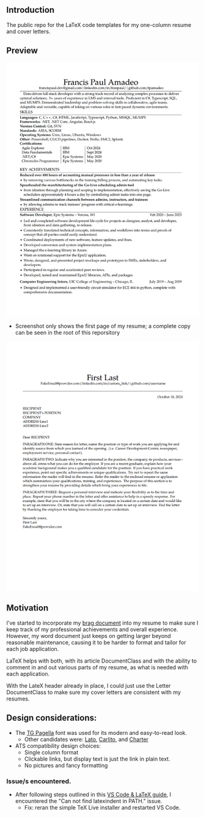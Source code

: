## Introduction

The public repo for the LaTeX code templates for my one-column resume and cover letters.

## Preview

![Resume Screenshot](/resume_preview.png)

- Screenshot only shows the first page of my resume; a complete copy can be seen in the root of this reporsitory

![Cover Letter Screenshot](/Letter_preview.png)

## Motivation

I've started to incorporate my [brag document](https://jvns.ca/blog/brag-documents/#template) into my resume to make sure I keep track of my professional achievements and overall experience. However, my word document just keeps on getting larger beyond reasonable maintenance, causing it to be harder to format and tailor for each job application.

LaTeX helps with both, with its article DocumentClass and with the ability to comment in and out various parts of my resume, as what is needed with each application.

With the LateX header already in place, I could just use the Letter DocumentClass to make sure my cover letters are consistent with my resumes.

## Design considerations:

- The [TG Pagella](https://www.tug.org/FontCatalogue/texgyrepagella/) font was used for its modern and easy-to-read look.
  - Other candidates were: [Lato](https://ctan.org/pkg/lato), [Carlito](https://ctan.org/pkg/carlito), and [Charter](https://ctan.org/pkg/charter)
- ATS compatibility design choices:
  - Single column format
  - Clickable links, but display text is just the link in plain text.
  - No pictures and fancy formatting

### Issue/s encountered.

- After following steps outlined in this [VS Code & LaTeX guide](https://mathjiajia.github.io/vscode-and-latex/), I encountered the "Can not find latexindent in PATH." issue.
  - Fix: reran the simple TeX Live installer and restarted VS Code.
